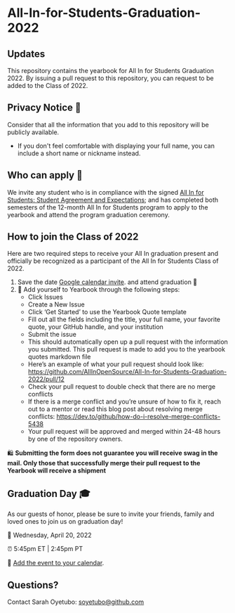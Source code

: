 # All-In-for-Students-Graduation-2022

## Updates
This repository contains the yearbook for All In for Students Graduation 2022. By issuing a pull request to this repository, you can request to be added to the Class of 2022.

## Privacy Notice 👀
Consider that all the information that you add to this repository will be publicly available.
- If you don't feel comfortable with displaying your full name, you can include a short name or nickname instead.

## Who can apply 📝
We invite any student who is in compliance with the signed [All In for Students: Student Agreement and Expectations](https://docs.google.com/forms/d/1MhqtSM6cIo0003EmeNHl2usyVYCB4s4ULj8H0u_8eMY/edit); and has completed both semesters of the 12-month All In for Students program to apply to the yearbook and attend the program graduation ceremony. 

## How to join the Class of 2022

Here are two required steps to receive your All In graduation present and officially be recognized as a participant of the All In for Students Class of 2022.

1.  Save the date [Google calendar invite](https://calendar.google.com/calendar/u/0/r/eventedit/N282M2w5YjJkdDZ2Z3I0NmhiM2piZzg0NWUgY18xdmxmdmt0aWs5NWMza2drb2tzOWVrMzBqa0Bn?sf=true&output=html&action=TEMPLATE&eid=N282M2w5YjJkdDZ2Z3I0NmhiM2piZzg0NWUgY18xdmxmdmt0aWs5NWMza2drb2tzOWVrMzBqa0Bn&eref=7o63l9b2dt6vgr46hb3jbg845e).
 and attend graduation 🥳
2.  🏫 Add yourself to Yearbook through the following steps:
    - Click Issues
    - Create a New Issue
    - Click ‘Get Started’ to use the Yearbook Quote template
    - Fill out all the fields including the title, your full name, your favorite quote, your GitHub handle, and your institution
    - Submit the issue
    - This should automatically open up a pull request with the information you submitted. This pull request is made to add you to the yearbook quotes markdown file
    - Here’s an example of what your pull request should look like: https://github.com/AllInOpenSource/All-In-for-Students-Graduation-2022/pull/12
    - Check your pull request to double check that there are no merge conflicts
    - If there is a merge conflict and you’re unsure of how to fix it, reach out to a mentor or read this blog post about resolving merge conflicts: https://dev.to/github/how-do-i-resolve-merge-conflicts-5438
    - Your pull request will be approved and merged within 24-48 hours by one of the repository owners.
    
🛍 **Submitting the form does not guarantee you will receive swag in the mail. Only those that successfully merge their pull request to the Yearbook will receive a shipment**

## Graduation Day 🎓

As our guests of honor, please be sure to invite your friends, family and loved ones to join us on graduation day!

📆 Wednesday, April 20, 2022

⏰ 5:45pm ET | 2:45pm PT

📎 [Add the event to your calendar](https://calendar.google.com/calendar/u/0/r/eventedit/N282M2w5YjJkdDZ2Z3I0NmhiM2piZzg0NWUgY18xdmxmdmt0aWs5NWMza2drb2tzOWVrMzBqa0Bn?sf=true&output=html&action=TEMPLATE&eid=N282M2w5YjJkdDZ2Z3I0NmhiM2piZzg0NWUgY18xdmxmdmt0aWs5NWMza2drb2tzOWVrMzBqa0Bn&eref=7o63l9b2dt6vgr46hb3jbg845e).

## Questions?

Contact Sarah Oyetubo: soyetubo@github.com
